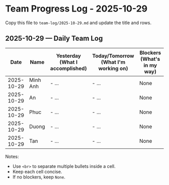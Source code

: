 # Team Progress Log - 2025-10-29

Copy this file to `team-log/2025-10-29.md` and update the title and rows.

## 2025-10-29 — Daily Team Log

| Date | Name | Yesterday (What I accomplished) | Today/Tomorrow (What I'm working on) | Blockers (What's in my way) |
|---|---|---|---|---|
| 2025-10-29 | Minh Anh | - ... | - ... | None |
| 2025-10-29 | An | - ... | - ... | None |
| 2025-10-29 | Phuc | - ... | - ... | None |
| 2025-10-29 | Duong | - ... | - ... | None |
| 2025-10-29 | Tan | - ... | - ... | None |

Notes:
- Use `<br>` to separate multiple bullets inside a cell.
- Keep each cell concise.
- If no blockers, keep `None`.